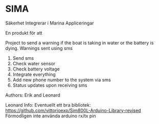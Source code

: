 # SIMA
Säkerhet Integrerar i Marina Appliceringar

En produkt för att 


  Project to send a warning if the boat is taking in water or the battery is dying.
  Warnings sent using sms
  1. Send sms
  2. Check water sensor
  3. Check battery voltage
  4. Integrate everything
  5. Add new phone number to the system via sms
  6. Status updates upon receiving sms

  Authors: Erik and Leonard


Leonard Info:
Eventuellt ett bra bibliotek:
https://github.com/vittorioexp/Sim800L-Arduino-Library-revised
Förmodligen inte använda arduino rx/tx pin
